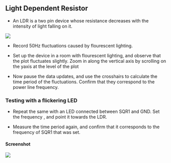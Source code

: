Light Dependent Resistor
---

* An LDR is a two pin device whose resistance decreases with the intensity of light falling on it.

![](https://github.com/fossasia/pslab-experiments/blob/master/images/schematics/LDR.svg)

* Record 50Hz fluctuations caused by flourescent lighting.

* Set up the device in a room with flourescent lighting, and observe that the plot fluctuates slightly. Zoom in along the vertical axis by scrolling on the yaxis at the level of the plot

* Now pause the data updates, and use the crosshairs to calculate the time period of the fluctuations. Confirm that they correspond to the power line frequency.
	
### Testing with a flickering LED

* Repeat the same with an LED connected between SQR1 and GND. Set the frequency , and point it towards the LDR.

* Measure the time period again, and confirm that it corresponds to the frequency of SQR1 that was set.

#### Screenshot

![](https://github.com/fossasia/pslab-experiments/blob/master/images/screenshots/LDR.png)
